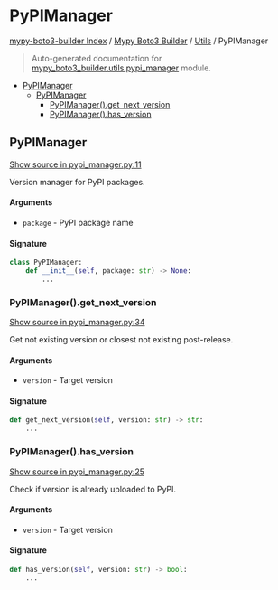 # PyPIManager

[mypy-boto3-builder Index](../../README.md#mypy-boto3-builder-index) /
[Mypy Boto3 Builder](../index.md#mypy-boto3-builder) /
[Utils](./index.md#utils) /
PyPIManager

> Auto-generated documentation for [mypy_boto3_builder.utils.pypi_manager](https://github.com/youtype/mypy_boto3_builder/blob/main/mypy_boto3_builder/utils/pypi_manager.py) module.

- [PyPIManager](#pypimanager)
  - [PyPIManager](#pypimanager-1)
    - [PyPIManager().get_next_version](#pypimanager()get_next_version)
    - [PyPIManager().has_version](#pypimanager()has_version)

## PyPIManager

[Show source in pypi_manager.py:11](https://github.com/youtype/mypy_boto3_builder/blob/main/mypy_boto3_builder/utils/pypi_manager.py#L11)

Version manager for PyPI packages.

#### Arguments

- `package` - PyPI package name

#### Signature

```python
class PyPIManager:
    def __init__(self, package: str) -> None:
        ...
```

### PyPIManager().get_next_version

[Show source in pypi_manager.py:34](https://github.com/youtype/mypy_boto3_builder/blob/main/mypy_boto3_builder/utils/pypi_manager.py#L34)

Get not existing version or closest not existing post-release.

#### Arguments

- `version` - Target version

#### Signature

```python
def get_next_version(self, version: str) -> str:
    ...
```

### PyPIManager().has_version

[Show source in pypi_manager.py:25](https://github.com/youtype/mypy_boto3_builder/blob/main/mypy_boto3_builder/utils/pypi_manager.py#L25)

Check if version is already uploaded to PyPI.

#### Arguments

- `version` - Target version

#### Signature

```python
def has_version(self, version: str) -> bool:
    ...
```



